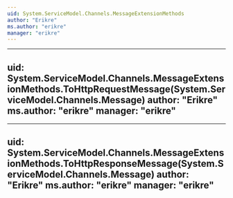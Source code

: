 ```yaml
---
uid: System.ServiceModel.Channels.MessageExtensionMethods
author: "Erikre"
ms.author: "erikre"
manager: "erikre"
---
```


---
uid: System.ServiceModel.Channels.MessageExtensionMethods.ToHttpRequestMessage(System.ServiceModel.Channels.Message)
author: "Erikre"
ms.author: "erikre"
manager: "erikre"
---

---
uid: System.ServiceModel.Channels.MessageExtensionMethods.ToHttpResponseMessage(System.ServiceModel.Channels.Message)
author: "Erikre"
ms.author: "erikre"
manager: "erikre"
---
